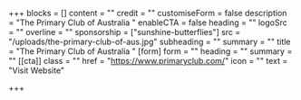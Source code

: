 +++
blocks = []
content = ""
credit = ""
customiseForm = false
description = "The Primary Club of Australia "
enableCTA = false
heading = ""
logoSrc = ""
overline = ""
sponsorship = ["sunshine-butterflies"]
src = "/uploads/the-primary-club-of-aus.jpg"
subheading = ""
summary = ""
title = "The Primary Club of Australia "
[form]
form = ""
heading = ""
summary = ""
[[cta]]
class = ""
href = "https://www.primaryclub.com/"
icon = ""
text = "Visit Website"

+++

